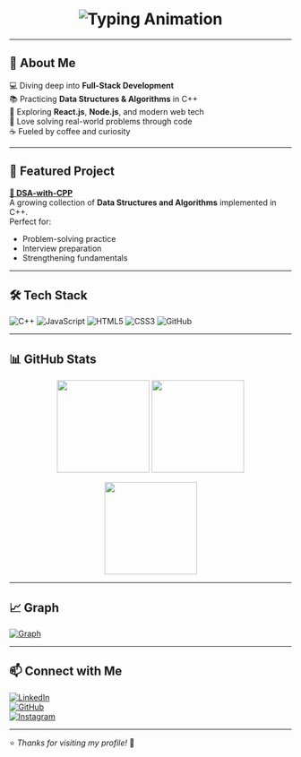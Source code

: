 <!-- Profile Header -->
<h1 align="center">
  <img src="https://readme-typing-svg.herokuapp.com?font=Fira+Code&weight=600&size=28&pause=1000&color=F73C6B&center=true&vCenter=true&width=600&lines=Hey+there%2C+I'm+Janhvi!+👋;Full-Stack+Developer+in+the+making;Always+learning+and+building+✨" alt="Typing Animation" />
</h1>

---

## 💫 About Me  
💻 Diving deep into **Full-Stack Development**  
📚 Practicing **Data Structures & Algorithms** in C++  
🌱 Exploring **React.js**, **Node.js**, and modern web tech  
🧩 Love solving real-world problems through code  
☕ Fueled by coffee and curiosity  

---

## 📌 Featured Project  
**[📂 DSA-with-CPP](https://github.com/JanhviAgrawal/DSA-with-CPP)**  
A growing collection of **Data Structures and Algorithms** implemented in C++.  
Perfect for:  
- Problem-solving practice  
- Interview preparation  
- Strengthening fundamentals  

---

## 🛠 Tech Stack  
![C++](https://img.shields.io/badge/C++-00599C?logo=cplusplus&logoColor=white&style=for-the-badge)
![JavaScript](https://img.shields.io/badge/JavaScript-F7DF1E?logo=javascript&logoColor=black&style=for-the-badge)
![HTML5](https://img.shields.io/badge/HTML5-E34F26?logo=html5&logoColor=white&style=for-the-badge)
![CSS3](https://img.shields.io/badge/CSS3-1572B6?logo=css3&logoColor=white&style=for-the-badge)
![GitHub](https://img.shields.io/badge/GitHub-181717?logo=github&logoColor=white&style=for-the-badge)

---

## 📊 GitHub Stats  
<p align="center">
  <img src="https://github-readme-stats.vercel.app/api?username=JanhviAgrawal&show_icons=true&theme=radical" height="165" />
  <img src="https://github-readme-streak-stats.herokuapp.com/?user=JanhviAgrawal&theme=radical" height="165" />
</p>
<p align="center">
  <img src="https://github-readme-stats.vercel.app/api/top-langs/?username=JanhviAgrawal&layout=compact&theme=radical" height="165" />
</p>

---

## 📈 Graph  
[![Graph](https://github-readme-activity-graph.vercel.app/graph?username=JanhviAgrawal&theme=radical&title=Graph)](https://github.com/JanhviAgrawal)

---

## 📫 Connect with Me  
[![LinkedIn](https://img.shields.io/badge/LinkedIn-0A66C2?logo=linkedin&logoColor=white&style=for-the-badge)](https://linkedin.com/in/janhvi-agrawal-j2004)  
[![GitHub](https://img.shields.io/badge/GitHub-000?logo=github&logoColor=white&style=for-the-badge)](https://github.com/JanhviAgrawal)  
[![Instagram](https://img.shields.io/badge/Instagram-E4405F?logo=instagram&logoColor=white&style=for-the-badge)](https://instagram.com/janhviagrawal_21)  

---

⭐ _Thanks for visiting my profile!_ 🚀
